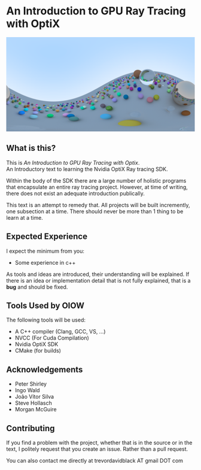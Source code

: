 # An Introduction to GPU Ray Tracing with OptiX #

![](images/readme_header2.png)

## What is this? ##

This is *An Introduction to GPU Ray Tracing with Optix*.\
An Introductory text to learning the Nvidia OptiX Ray tracing SDK.

Within the body of the SDK there are a large number of holistic programs that encapsulate an entire
ray tracing project. However, at time of writing, there does not exist an adequate introduction
publically.

This text is an attempt to remedy that. All projects will be built incremently, one subsection at a
time. There should never be more than 1 thing to be learn at a time.

## Expected Experience ##

I expect the minimum from you:
- Some experience in c++

As tools and ideas are introduced, their understanding will be explained. If there is an idea or
implementation detail that is not fully explained, that is a **bug** and should be fixed.

## Tools Used by OIOW ##

The following tools will be used:
- A C++ compiler (Clang, GCC, VS, ...)
- NVCC (For Cuda Compilation)
- Nvidia OptiX SDK
- CMake (for builds)

## Acknowledgements ##

- Peter Shirley
- Ingo Wald
- João Vítor Silva
- Steve Hollasch
- Morgan McGuire

## Contributing ##

If you find a problem with the project, whether that is in the source or in the text, I politely
request that you create an issue. Rather than a pull request.

You can also contact me directly at trevordavidblack AT gmail DOT com